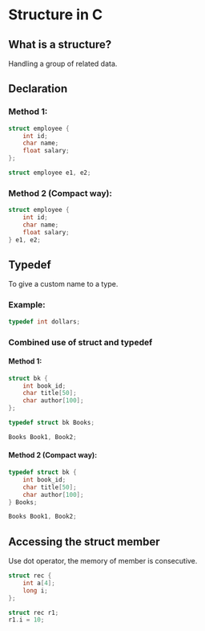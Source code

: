 # Structure in C

## What is a structure?
Handling a group of related data.

## Declaration

### Method 1:
```c
struct employee {
    int id;
    char name;
    float salary;
};

struct employee e1, e2;
```

### Method 2 (Compact way):
```c
struct employee {
    int id;
    char name;
    float salary;
} e1, e2;
```

## Typedef

To give a custom name to a type.

### Example:
```c
typedef int dollars;
```

### Combined use of struct and typedef

#### Method 1:
```c
struct bk {
    int book_id;
    char title[50];
    char author[100];
};

typedef struct bk Books;

Books Book1, Book2;
```

#### Method 2 (Compact way):
```c
typedef struct bk {
    int book_id;
    char title[50];
    char author[100];
} Books;

Books Book1, Book2;
```

## Accessing the struct member

Use dot operator, the memory of member is consecutive.

```c
struct rec {
    int a[4];
    long i;
};

struct rec r1;
r1.i = 10;
```